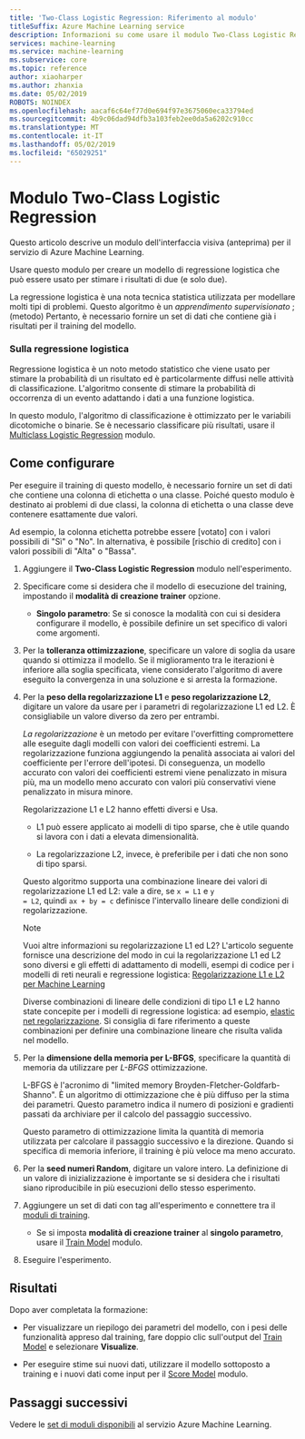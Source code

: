```yaml
---
title: 'Two-Class Logistic Regression: Riferimento al modulo'
titleSuffix: Azure Machine Learning service
description: Informazioni su come usare il modulo Two-Class Logistic Regression nel servizio Azure Machine Learning per creare un modello di regressione logistica che può essere usato per stimare i risultati di due (e solo due).
services: machine-learning
ms.service: machine-learning
ms.subservice: core
ms.topic: reference
author: xiaoharper
ms.author: zhanxia
ms.date: 05/02/2019
ROBOTS: NOINDEX
ms.openlocfilehash: aacaf6c64ef77d0e694f97e3675060eca33794ed
ms.sourcegitcommit: 4b9c06dad94dfb3a103feb2ee0da5a6202c910cc
ms.translationtype: MT
ms.contentlocale: it-IT
ms.lasthandoff: 05/02/2019
ms.locfileid: "65029251"
---
```

# <a name="two-class-logistic-regression-module"></a>Modulo Two-Class Logistic Regression

Questo articolo descrive un modulo dell'interfaccia visiva (anteprima) per il servizio di Azure Machine Learning.

Usare questo modulo per creare un modello di regressione logistica che può essere usato per stimare i risultati di due (e solo due). 

La regressione logistica è una nota tecnica statistica utilizzata per modellare molti tipi di problemi. Questo algoritmo è un *apprendimento supervisionato* ; (metodo)  Pertanto, è necessario fornire un set di dati che contiene già i risultati per il training del modello.  

### <a name="about-logistic-regression"></a>Sulla regressione logistica  

Regressione logistica è un noto metodo statistico che viene usato per stimare la probabilità di un risultato ed è particolarmente diffusi nelle attività di classificazione. L'algoritmo consente di stimare la probabilità di occorrenza di un evento adattando i dati a una funzione logistica.
  
In questo modulo, l'algoritmo di classificazione è ottimizzato per le variabili dicotomiche o binarie. Se è necessario classificare più risultati, usare il [Multiclass Logistic Regression](./multiclass-logistic-regression.md) modulo.

##  <a name="how-to-configure"></a>Come configurare  

Per eseguire il training di questo modello, è necessario fornire un set di dati che contiene una colonna di etichetta o una classe. Poiché questo modulo è destinato ai problemi di due classi, la colonna di etichetta o una classe deve contenere esattamente due valori. 

Ad esempio, la colonna etichetta potrebbe essere [votato] con i valori possibili di "Sì" o "No". In alternativa, è possibile [rischio di credito] con i valori possibili di "Alta" o "Bassa". 
  
1.  Aggiungere il **Two-Class Logistic Regression** modulo nell'esperimento.  
  
2.  Specificare come si desidera che il modello di esecuzione del training, impostando il **modalità di creazione trainer** opzione.  
  
    -   **Singolo parametro**: Se si conosce la modalità con cui si desidera configurare il modello, è possibile definire un set specifico di valori come argomenti.  
  
3.  Per la **tolleranza ottimizzazione**, specificare un valore di soglia da usare quando si ottimizza il modello. Se il miglioramento tra le iterazioni è inferiore alla soglia specificata, viene considerato l'algoritmo di avere eseguito la convergenza in una soluzione e si arresta la formazione.  
  
4.  Per la **peso della regolarizzazione L1** e **peso regolarizzazione L2**, digitare un valore da usare per i parametri di regolarizzazione L1 ed L2. È consigliabile un valore diverso da zero per entrambi.  
  
     *La regolarizzazione* è un metodo per evitare l'overfitting compromettere alle eseguite dagli modelli con valori dei coefficienti estremi. La regolarizzazione funziona aggiungendo la penalità associata ai valori del coefficiente per l'errore dell'ipotesi. Di conseguenza, un modello accurato con valori dei coefficienti estremi viene penalizzato in misura più, ma un modello meno accurato con valori più conservativi viene penalizzato in misura minore.  
  
     Regolarizzazione L1 e L2 hanno effetti diversi e Usa.  
  
    -   L1 può essere applicato ai modelli di tipo sparse, che è utile quando si lavora con i dati a elevata dimensionalità.  
  
    -   La regolarizzazione L2, invece, è preferibile per i dati che non sono di tipo sparsi.  
  
     Questo algoritmo supporta una combinazione lineare dei valori di regolarizzazione L1 ed L2: vale a dire, se <code>x = L1</code> e <code>y = L2</code>, quindi <code>ax + by = c</code> definisce l'intervallo lineare delle condizioni di regolarizzazione.  
  
    > [!NOTE]
    >  Vuoi altre informazioni su regolarizzazione L1 ed L2? L'articolo seguente fornisce una descrizione del modo in cui la regolarizzazione L1 ed L2 sono diversi e gli effetti di adattamento di modelli, esempi di codice per i modelli di reti neurali e regressione logistica:  [Regolarizzazione L1 e L2 per Machine Learning](https://msdn.microsoft.com/magazine/dn904675.aspx)  
    >
    > Diverse combinazioni di lineare delle condizioni di tipo L1 e L2 hanno state concepite per i modelli di regressione logistica: ad esempio, [elastic net regolarizzazione](https://wikipedia.org/wiki/Elastic_net_regularization). Si consiglia di fare riferimento a queste combinazioni per definire una combinazione lineare che risulta valida nel modello.
      
5.  Per la **dimensione della memoria per L-BFGS**, specificare la quantità di memoria da utilizzare per *L-BFGS* ottimizzazione.  
  
     L-BFGS è l'acronimo di "limited memory Broyden-Fletcher-Goldfarb-Shanno". È un algoritmo di ottimizzazione che è più diffuso per la stima dei parametri. Questo parametro indica il numero di posizioni e gradienti passati da archiviare per il calcolo del passaggio successivo.  
  
     Questo parametro di ottimizzazione limita la quantità di memoria utilizzata per calcolare il passaggio successivo e la direzione. Quando si specifica di memoria inferiore, il training è più veloce ma meno accurato.  
  
6.  Per la **seed numeri Random**, digitare un valore intero. La definizione di un valore di inizializzazione è importante se si desidera che i risultati siano riproducibile in più esecuzioni dello stesso esperimento.  
  
  
8. Aggiungere un set di dati con tag all'esperimento e connettere tra il [moduli di training](module-reference.md).  
  
    -   Se si imposta **modalità di creazione trainer** al **singolo parametro**, usare il [Train Model](./train-model.md) modulo.  
  
9. Eseguire l'esperimento.  
  
## <a name="results"></a>Risultati

Dopo aver completata la formazione:

+ Per visualizzare un riepilogo dei parametri del modello, con i pesi delle funzionalità appreso dal training, fare doppio clic sull'output del [Train Model](./train-model.md) e selezionare **Visualize**.   
  
+ Per eseguire stime sui nuovi dati, utilizzare il modello sottoposto a training e i nuovi dati come input per il [Score Model](./score-model.md) modulo. 


## <a name="next-steps"></a>Passaggi successivi

Vedere le [set di moduli disponibili](module-reference.md) al servizio Azure Machine Learning. 